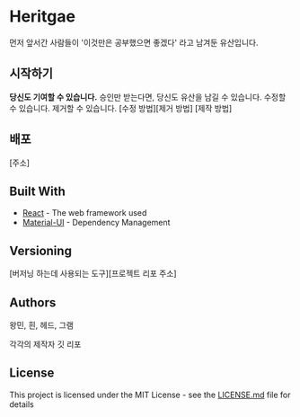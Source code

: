 # Heritgae

먼저 앞서간 사람들이 '이것만은 공부했으면 좋겠다' 라고 남겨둔 유산입니다.

## 시작하기

**당신도 기여할 수 있습니다.** 승인만 받는다면, 당신도 유산을 남길 수 있습니다. 수정할 수 있습니다. 제거할 수 있습니다.
[수정 방법][제거 방법]
[제작 방법]

## 배포

[주소]

## Built With

- [React](http://www.dropwizard.io/1.0.2/docs/) - The web framework used
- [Material-UI](https://maven.apache.org/) - Dependency Management

## Versioning

[버저닝 하는데 사용되는 도구][프로젝트 리포 주소]

## Authors

왕민, 흰, 헤드, 그램

각각의 제작자 깃 리포

## License

This project is licensed under the MIT License - see the [LICENSE.md](LICENSE.md) file for details
